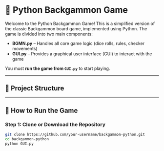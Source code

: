 # 🎲 Python Backgammon Game

Welcome to the Python Backgammon Game! This is a simplified version of the classic Backgammon board game, implemented using Python. The game is divided into two main components:

- **BGMN.py** – Handles all core game logic (dice rolls, rules, checker movements)
- **GUI.py** – Provides a graphical user interface (GUI) to interact with the game

You must **run the game from `GUI.py`** to start playing.

---

## 📁 Project Structure


---

## 🚀 How to Run the Game

### Step 1: Clone or Download the Repository
```bash
git clone https://github.com/your-username/backgammon-python.git
cd backgammon-python
python GUI.py
